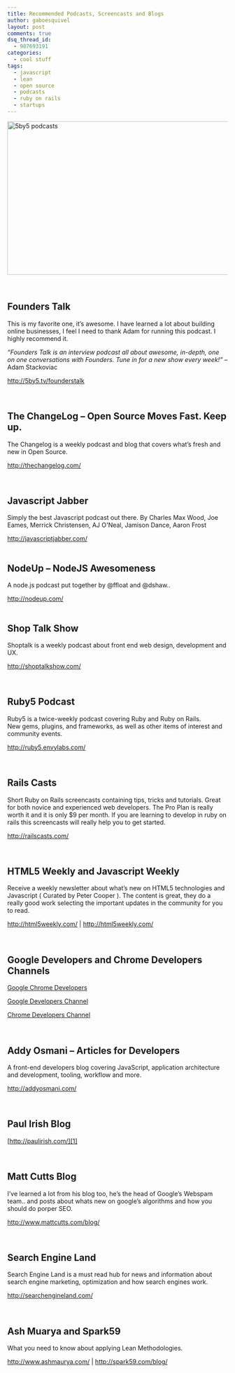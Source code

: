 ```yaml
---
title: Recommended Podcasts, Screencasts and Blogs
author: gaboesquivel
layout: post
comments: true
dsq_thread_id:
  - 987693191
categories:
  - cool stuff
tags:
  - javascript
  - lean
  - open source
  - podcasts
  - ruby on rails
  - startups
---
```

<a href="http://local.gaboesquivel.com/recommended-podcasts-and-blogs/5by5-podcasts-2/" rel="attachment wp-att-289"><img class="aligncenter size-full wp-image-289" alt="5by5 podcasts" src="/images/2012/12/5by5-podcasts.jpg" width="700" height="350" /></a>

&nbsp;

## Founders Talk

This is my favorite one, it&#8217;s awesome. I have learned a lot about building online businesses, I feel I need to thank Adam for running this podcast. I highly recommend it.

*&#8220;Founders Talk is an interview podcast all about awesome, in-depth, one on one conversations with Founders. Tune in for a new show every week!&#8221;* &#8211; Adam Stackoviac

<a href="http://5by5.tv/founderstalk" target="_blank">http://5by5.tv/founderstalk</a>

&nbsp;

## The ChangeLog &#8211; Open Source Moves Fast. Keep up.

The Changelog is a weekly podcast and blog that covers what&#8217;s fresh and new in Open Source.

<a href="http://thechangelog.com/" target="_blank">http://thechangelog.com/</a>

&nbsp;

## Javascript Jabber

Simply the best Javascript podcast out there. 
By Charles Max Wood, Joe Eames, Merrick Christensen, AJ O'Neal, Jamison Dance, Aaron Frost 

<a href="http://javascriptjabber.com/" target="_blank">http://javascriptjabber.com/</a>  
&nbsp;  
<!--more-->

## NodeUp &#8211; NodeJS Awesomeness

A node.js podcast put together by @ffloat and @dshaw..

<a href="http://nodeup.com/" target="_blank">http://nodeup.com/</a>  
&nbsp;  
<!--more-->

## Shop Talk Show

Shoptalk is a weekly podcast about front end web design, development and UX.

<a href="http://shoptalkshow.com/" target="_blank">http://shoptalkshow.com/</a>

&nbsp;

## Ruby5 Podcast

Ruby5 is a twice-weekly podcast covering Ruby and Ruby on Rails.  
New gems, plugins, and frameworks, as well as other items of interest and community events.

<a href="http://ruby5.envylabs.com/" target="_blank">http://ruby5.envylabs.com/</a>

&nbsp;

## Rails Casts

Short Ruby on Rails screencasts containing tips, tricks and tutorials. Great for both novice and experienced web developers. The Pro Plan is really worth it and it is only $9 per month. If you are learning to develop in ruby on rails this screencasts will really help you to get started.

<a href="http://railscasts.com/" target="_blank">http://railscasts.com/</a>

&nbsp;

## HTML5 Weekly and Javascript Weekly

Receive a weekly newsletter about what&#8217;s new on HTML5 technologies and Javascript ( Curated by Peter Cooper ). The content is great, they do a really good work selecting the important updates in the community for you to read.

<a href="http://html5weekly.com/" target="_blank">http://html5weekly.com/</a> | <a href="http://html5weekly.com/" target="_blank">http://html5weekly.com/</a>

&nbsp;

## Google Developers and Chrome Developers Channels

<a href="https://plus.google.com/+GoogleChromeDevelopers/posts" target="_blank">Google Chrome Developers</a>

<a href="http://www.youtube.com/user/GoogleDevelopers/videos?view=0" target="_blank">Google Developers Channel</a>

<a href="http://www.youtube.com/user/ChromeDevelopers/videos?view=0" target="_blank">Chrome Developers Channel</a>

&nbsp;

## Addy Osmani &#8211; Articles for Developers

A front-end developers blog covering JavaScript, application architecture and development, tooling, workflow and more.

<a href="http://addyosmani.com" target="_blank">http://addyosmani.com/</a>

&nbsp;

## Paul Irish Blog

[http://paulirish.com/][1]

&nbsp;

## Matt Cutts Blog

I&#8217;ve learned a lot from his blog too, he&#8217;s the head of Google&#8217;s Webspam team.. and posts about whats new on google&#8217;s algorithms and how you should do porper SEO.

<a href="http://www.mattcutts.com/blog/" target="_blank">http://www.mattcutts.com/blog/</a>

&nbsp;

## Search Engine Land

Search Engine Land is a must read hub for news and information about search engine marketing, optimization and how search engines work.

<a href="http://searchengineland.com/" target="_blank">http://searchengineland.com/</a>

&nbsp;

## Ash Muarya and Spark59

What you need to know about applying Lean Methodologies.

<a href="http://www.ashmaurya.com/" target="_blank">http://www.ashmaurya.com/</a> | <a href="http://spark59.com/blog" target="_blank">http://spark59.com/blog/</a>

 [1]: http://paulirish.com/ "http://paulirish.com/"
